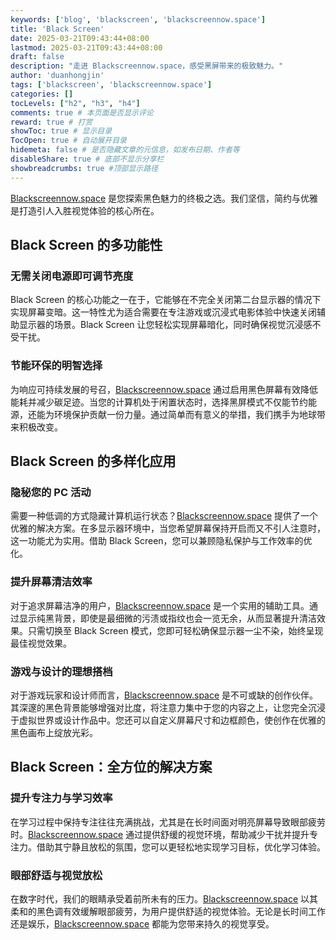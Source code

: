 ```yaml
---
keywords: ['blog', 'blackscreen', 'blackscreennow.space']
title: 'Black Screen'
date: 2025-03-21T09:43:44+08:00
lastmod: 2025-03-21T09:43:44+08:00
draft: false
description: "走进 Blackscreennow.space，感受黑屏带来的极致魅力。"
author: 'duanhongjin'
tags: ['blackscreen', 'blackscreennow.space']
categories: []
tocLevels: ["h2", "h3", "h4"]
comments: true # 本页面是否显示评论
reward: true # 打赏
showToc: true # 显示目录
TocOpen: true # 自动展开目录
hidemeta: false # 是否隐藏文章的元信息，如发布日期、作者等
disableShare: true # 底部不显示分享栏
showbreadcrumbs: true #顶部显示路径
---
```

[Blackscreennow.space](https://www.blackscreennow.space) 是您探索黑色魅力的终极之选。我们坚信，简约与优雅是打造引人入胜视觉体验的核心所在。

## Black Screen 的多功能性
### 无需关闭电源即可调节亮度

Black Screen 的核心功能之一在于，它能够在不完全关闭第二台显示器的情况下实现屏幕变暗。这一特性尤为适合需要在专注游戏或沉浸式电影体验中快速关闭辅助显示器的场景。Black Screen 让您轻松实现屏幕暗化，同时确保视觉沉浸感不受干扰。

### 节能环保的明智选择

为响应可持续发展的号召，[Blackscreennow.space](https://www.blackscreennow.space) 通过启用黑色屏幕有效降低能耗并减少碳足迹。当您的计算机处于闲置状态时，选择黑屏模式不仅能节约能源，还能为环境保护贡献一份力量。通过简单而有意义的举措，我们携手为地球带来积极改变。

## Black Screen 的多样化应用
### 隐秘您的 PC 活动

需要一种低调的方式隐藏计算机运行状态？[Blackscreennow.space](https://www.blackscreennow.space) 提供了一个优雅的解决方案。在多显示器环境中，当您希望屏幕保持开启而又不引人注意时，这一功能尤为实用。借助 Black Screen，您可以兼顾隐私保护与工作效率的优化。

### 提升屏幕清洁效率

对于追求屏幕洁净的用户，[Blackscreennow.space](https://www.blackscreennow.space) 是一个实用的辅助工具。通过显示纯黑背景，即使是最细微的污渍或指纹也会一览无余，从而显著提升清洁效果。只需切换至 Black Screen 模式，您即可轻松确保显示器一尘不染，始终呈现最佳视觉效果。

### 游戏与设计的理想搭档

对于游戏玩家和设计师而言，[Blackscreennow.space](https://www.blackscreennow.space) 是不可或缺的创作伙伴。其深邃的黑色背景能够增强对比度，将注意力集中于您的内容之上，让您完全沉浸于虚拟世界或设计作品中。您还可以自定义屏幕尺寸和边框颜色，使创作在优雅的黑色画布上绽放光彩。

## Black Screen：全方位的解决方案
### 提升专注力与学习效率

在学习过程中保持专注往往充满挑战，尤其是在长时间面对明亮屏幕导致眼部疲劳时。[Blackscreennow.space](https://www.blackscreennow.space) 通过提供舒缓的视觉环境，帮助减少干扰并提升专注力。借助其宁静且放松的氛围，您可以更轻松地实现学习目标，优化学习体验。

### 眼部舒适与视觉放松

在数字时代，我们的眼睛承受着前所未有的压力。[Blackscreennow.space](https://www.blackscreennow.space) 以其柔和的黑色调有效缓解眼部疲劳，为用户提供舒适的视觉体验。无论是长时间工作还是娱乐，[Blackscreennow.space](https://www.blackscreennow.space) 都能为您带来持久的视觉享受。